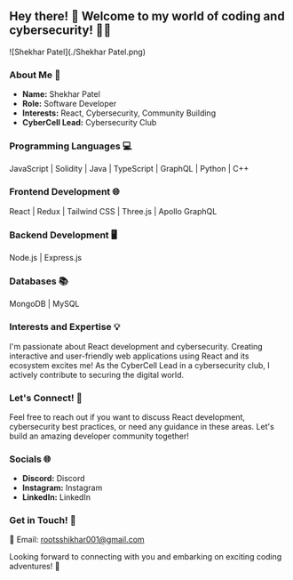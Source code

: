 ## Hey there! 👋 Welcome to my world of coding and cybersecurity! 🧑‍💻

![Shekhar Patel](./Shekhar Patel.png)

### About Me 🚀
- **Name:** Shekhar Patel
- **Role:** Software Developer
- **Interests:** React, Cybersecurity, Community Building
- **CyberCell Lead:** Cybersecurity Club

### Programming Languages 💻
JavaScript | Solidity | Java | TypeScript | GraphQL | Python | C++ 

### Frontend Development 🌐
React | Redux | Tailwind CSS | Three.js | Apollo GraphQL

### Backend Development 🖥️
Node.js | Express.js

### Databases 📚
MongoDB | MySQL

### Interests and Expertise 💡
I'm passionate about React development and cybersecurity. Creating interactive and user-friendly web applications using React and its ecosystem excites me! As the CyberCell Lead in a cybersecurity club, I actively contribute to securing the digital world.

### Let's Connect! 🤝
Feel free to reach out if you want to discuss React development, cybersecurity best practices, or need any guidance in these areas. Let's build an amazing developer community together!

### Socials 🌐
- **Discord:** Discord
- **Instagram:** Instagram
- **LinkedIn:** LinkedIn

### Get in Touch! 📩
📧 Email: rootsshikhar001@gmail.com

Looking forward to connecting with you and embarking on exciting coding adventures! 🌟
